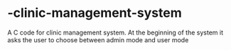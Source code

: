 # -clinic-management-system
A C code for clinic management system. At the beginning of the system it asks the user to choose  between admin mode and user mode
